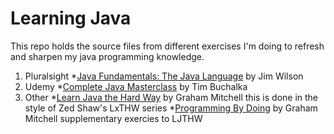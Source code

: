 # Learning Java

This repo holds the source files from different exercises I'm doing to refresh and sharpen my java programming knowledge.

1. Pluralsight
  *[Java Fundamentals: The Java Language](https://app.pluralsight.com/library/courses/java-fundamentals-language) by Jim Wilson
2. Udemy
  *[Complete Java Masterclass](https://www.udemy.com/java-the-complete-java-developer-course/learn/v4/) by Tim Buchalka
3. Other
  *[Learn Java the Hard Way](https://learnjavathehardway.org/) by Graham Mitchell
   this is done in the style of Zed Shaw's LxTHW series
  *[Programming By Doing](http://programmingbydoing.com/) by Graham Mitchell
   supplementary exercies to LJTHW
